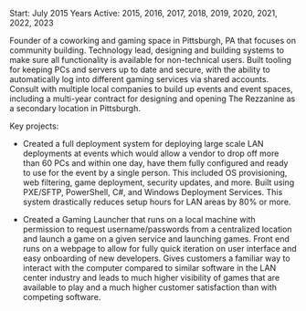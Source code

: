 Start: July 2015
Years Active: 2015, 2016, 2017, 2018, 2019, 2020, 2021, 2022, 2023

Founder of a coworking and gaming space in Pittsburgh, PA that focuses on community building. Technology lead, designing and building systems to make sure all functionality is available for non-technical users. Built tooling for keeping PCs and servers up to date and secure, with the ability to automatically log into different gaming services via shared accounts. Consult with multiple local companies to build up events and event spaces, including a multi-year contract for designing and opening The Rezzanine as a secondary location in Pittsburgh. 

Key projects: 

- Created a full deployment system for deploying large scale LAN deployments at events which would allow a vendor to drop off more than 60 PCs and within one day, have them fully configured and ready to use for the event by a single person. This included OS provisioning, web filtering, game deployment, security updates, and more. Built using PXE/SFTP, PowerShell, C#, and Windows Deployment Services. This system drastically reduces setup hours for LAN areas by 80% or more. 
    
- Created a Gaming Launcher that runs on a local machine with permission to request username/passwords from a centralized location and launch a game on a given service and launching games. Front end runs on a webpage to allow for fully quick iteration on user interface and easy onboarding of new developers. Gives customers a familiar way to interact with the computer compared to similar software in the LAN center industry and leads to much higher visibility of games that are available to play and a much higher customer satisfaction than with competing software. 